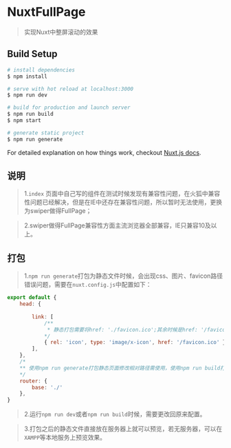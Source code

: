 # NuxtFullPage

> 实现Nuxt中整屏滚动的效果

## Build Setup

``` bash
# install dependencies
$ npm install

# serve with hot reload at localhost:3000
$ npm run dev

# build for production and launch server
$ npm run build
$ npm start

# generate static project
$ npm run generate
```

For detailed explanation on how things work, checkout [Nuxt.js docs](https://nuxtjs.org).


## 说明

> 1.`index` 页面中自己写的组件在测试时候发现有兼容性问题，在火狐中兼容性问题已经解决，但是在IE中还存在兼容性问题，所以暂时无法使用，更换为swiper做得FullPage；

> 2.swiper做得FullPage兼容性方面主流浏览器全部兼容，IE只兼容10及以上。

## 打包

> 1.`npm run generate`打包为静态文件时候，会出现css、图片、favicon路径错误问题，需要在`nuxt.config.js`中配置如下：

```javascript
export default {
    head: {
		
		link: [
			/** 
			 * 静态打包需要将href: './favicon.ico';其余时候是href: '/favicon.ico'
			*/
			{ rel: 'icon', type: 'image/x-icon', href: '/favicon.ico' }
		],
    },
    /*
	** 使用npm run generate打包静态页面修改相对路径需使用，使用npm run build打包或者npm run dev启动不需要配置这个
	*/
    router: {
        base: './'
    },
}
```

> 2.运行`npm run dev`或者`npm run build`时候，需要更改回原来配置。

> 3.打包之后的静态文件直接放在服务器上就可以预览，若无服务器，可以在`XAMPP`等本地服务上预览效果。
